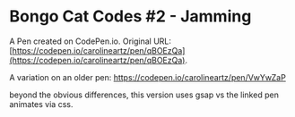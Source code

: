 # Bongo Cat Codes #2 - Jamming

A Pen created on CodePen.io. Original URL: [https://codepen.io/carolineartz/pen/qBOEzQa](https://codepen.io/carolineartz/pen/qBOEzQa).

A variation on an older pen: https://codepen.io/carolineartz/pen/VwYwZaP 

beyond the obvious differences, this version uses gsap vs the linked pen animates via css.